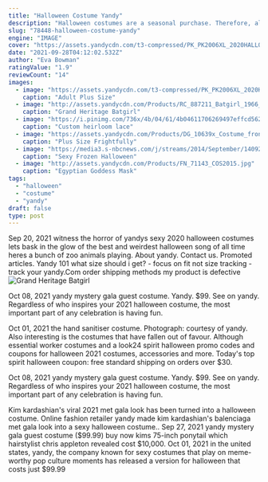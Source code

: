 ```yaml
---
title: "Halloween Costume Yandy"
description: "Halloween costumes are a seasonal purchase. Therefore, all costume and costume accessory purchases made between october 1 - november 1 can be returned for store credit only. No"
slug: "78448-halloween-costume-yandy"
engine: "IMAGE"
cover: "https://assets.yandycdn.com/t3-compressed/PK_PK2006XL_2020HALLOWEEN.jpg?v=2019-02-22"
date: "2021-09-28T04:12:02.532Z"
author: "Eva Bowman"
ratingValue: "1.9"
reviewCount: "14"
images:
  - image: "https://assets.yandycdn.com/t3-compressed/PK_PK2006XL_2020HALLOWEEN.jpg?v=2019-02-22"
    caption: "Adult Plus Size"
  - image: "http://assets.yandycdn.com/Products/RC_887211_Batgirl_1966_PA_C2013.jpg"
    caption: "Grand Heritage Batgirl"
  - image: "https://i.pinimg.com/736x/4b/04/61/4b04611706269497effcd56243786dd5--gibson-girl-steampunk-costume.jpg"
    caption: "Custom heirloom lace"
  - image: "https://assets.yandycdn.com/Products/DG_10639x_Costume_front_2017COSTUME_a.jpg"
    caption: "Plus Size Frightfully"
  - image: "https://media3.s-nbcnews.com/j/streams/2014/September/140926/2D274906865527-today-sexy-elsa-140926.today-inline-large.jpg"
    caption: "Sexy Frozen Halloween"
  - image: "http://assets.yandycdn.com/Products/FN_71143_COS2015.jpg"
    caption: "Egyptian Goddess Mask"
tags:
  - "halloween"
  - "costume"
  - "yandy"
draft: false
type: post
---
```


Sep 20, 2021 witness the horror of yandys sexy 2020 halloween costumes lets bask in the glow of the best and weirdest halloween song of all time heres a bunch of zoo animals playing. About yandy. Contact us. Promoted articles. Yandy 101 what size should i get? - focus on fit not size tracking - track your yandy.Com order shipping methods my product is defective
![Grand Heritage Batgirl](http://assets.yandycdn.com/Products/RC_887211_Batgirl_1966_PA_C2013.jpg "Grand Heritage Batgirl")

Oct 08, 2021 yandy mystery gala guest costume. Yandy. $99. See on yandy. Regardless of who inspires your 2021 halloween costume, the most important part of any celebration is having fun.
<!--inArticleAds-->

<!--galleryOne-->

Oct 01, 2021 the hand sanitiser costume. Photograph: courtesy of yandy. Also interesting is the costumes that have fallen out of favour. Although essential worker costumes and a look24 spirit halloween promo codes and coupons for halloween 2021 costumes, accessories and more. Today's top spirit halloween coupon: free standard shipping on orders over $30.
<!--inArticleAds-->

<!--galleryTwo-->

Oct 08, 2021 yandy mystery gala guest costume. Yandy. $99. See on yandy. Regardless of who inspires your 2021 halloween costume, the most important part of any celebration is having fun.
<!--galleryThree-->

Kim kardashian's viral 2021 met gala look has been turned into a halloween costume. Online fashion retailer yandy made kim kardashian's balenciaga met gala look into a sexy halloween costume.. Sep 27, 2021 yandy mystery gala guest costume ($99.99) buy now kims 75-inch ponytail  which hairstylist chris appleton revealed cost $10,000. Oct 01, 2021 in the united states, yandy, the company known for sexy costumes that play on meme-worthy pop culture moments has released a version for halloween that costs just $99.99